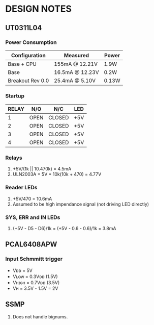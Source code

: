 # DESIGN NOTES

## UT0311L04

### Power Consumption

| Configuration    | Measured        | Power  |
|------------------|-----------------|--------|
| Base + CPU       | 155mA  @ 12.21V | 1.9W   |
| Base             | 16.5mA @ 12.23V | 0.2W   |
| Breakout Rev 0.0 | 25.4mA @ 5.10V  | 0.13W  |

### Startup

| RELAY | N/O     | N/C    | LED |
|-------|---------|--------|-----|
| 1     | OPEN    | CLOSED | +5V |
| 2     | OPEN    | CLOSED | +5V |
| 3     | OPEN    | CLOSED | +5V |
| 4     | OPEN    | CLOSED | +5V |


### Relays
1. +5V/(1k || 10.470k) = 4.5mA
2. ULN2003A = 5V * 10k(10k + 470) = 4.77V

### Reader LEDs
1. +5V/470 = 10.6mA
2. Assumed to be high impendance signal (not driving LED directly)

### SYS, ERR and IN LEDs
1. (+5V - D5 - D6)/1k = (+5V - 0.6 - 0.6)/1k = 3.8mA


## PCAL6408APW

### Input Schmmitt trigger
- Vᴅᴅ   = 5V
- Vʟᴏᴡ  = 0.3Vᴅᴅ (1.5V)
- Vʜɪɢʜ = 0.7Vᴅᴅ (3.5V)
- Vʜ    = 3.5V - 1.5V = 2V

## SSMP
1. Does not handle bignums.

